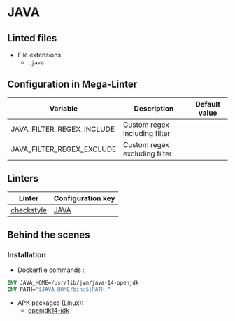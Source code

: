 <!-- markdownlint-disable MD003 MD020 MD033 MD041 -->
<!-- Generated by .automation/build.py, please do not update manually -->
<!-- Instead, update descriptor file at https://github.com/nvuillam/mega-linter/tree/master/megalinter/descriptors/java.yml -->
# JAVA

## Linted files

- File extensions:
  - `.java`

## Configuration in Mega-Linter

| Variable | Description | Default value |
| ----------------- | -------------- | -------------- |
| JAVA_FILTER_REGEX_INCLUDE | Custom regex including filter |  |
| JAVA_FILTER_REGEX_EXCLUDE | Custom regex excluding filter |  |

## Linters

| Linter | Configuration key |
| ------ | ----------------- |
| [checkstyle](java_checkstyle.md) | [JAVA](java_checkstyle.md) |

## Behind the scenes

### Installation

- Dockerfile commands :
```dockerfile
ENV JAVA_HOME=/usr/lib/jvm/java-14-openjdk
ENV PATH="$JAVA_HOME/bin:${PATH}"
```

- APK packages (Linux):
  - [openjdk14-jdk](https://pkgs.alpinelinux.org/packages?branch=edge&name=openjdk14-jdk)
